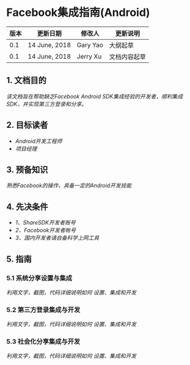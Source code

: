 # Facebook集成指南(Android)

|版本|更新日期|修改人|更新说明|
|----|-----------|--------------- |--------------- |
|0.1|14 June, 2018|Gary Yao|大纲起草|
|0.1|14 June, 2018|Jerry Xu|文档内容起草|


## 1. 文档目的
*该文档旨在帮助缺乏Facebook Android SDK集成经验的开发者，顺利集成SDK，并实现第三方登录和分享。*


## 2. 目标读者
* *Android开发工程师*
* *项目经理*



## 3. 预备知识
*熟悉Facebook的操作，具备一定的Android开发技能*



## 4. 先决条件
* *1、ShareSDK开发者账号*
* *2、Facebook开发者帐号*
* *3、国内开发者请自备科学上网工具*



## 5. 指南

### 5.1 系统分享设置与集成
*利用文字，截图，代码详细说明如何 设置、集成和开发*



### 5.2 第三方登录集成与开发
*利用文字，截图，代码详细说明如何 设置、集成和开发*




### 5.3 社会化分享集成与开发
*利用文字，截图，代码详细说明如何 设置、集成和开发*



